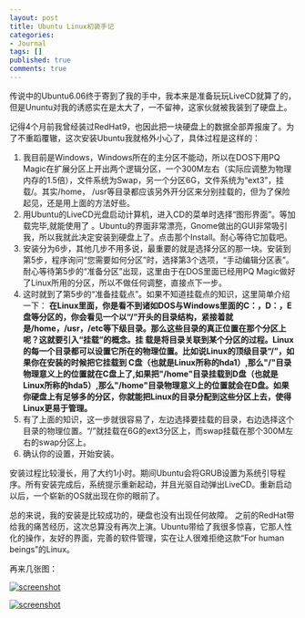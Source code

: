 ```yaml
---
layout: post
title: Ubuntu Linux初装手记
categories:
- Journal
tags: []
published: true
comments: true
---
```

<p>传说中的Ubuntu6.06终于寄到了我的手中，我本来是准备玩玩LiveCD就算了的，但是Ununtu对我的诱惑实在是太大了，一不留神，这家伙就被我装到了硬盘上。</p>

<p>记得4个月前我曾经装过RedHat9，也因此把一块硬盘上的数据全部弄报废了。为了不重蹈覆辙，这次安装Ubuntu我就格外小心了，具体过程是这样的：
<ol>
	<li>我目前是Windows，Windows所在的主分区不能动，所以在DOS下用PQ Magic在扩展分区上开出两个逻辑分区，一个300M左右（实际应调整为物理内存的1.5倍），文件系统为Swap，另一个分区6G，文件系统为“ext3”，挂载/。其实/home， /usr等目录都应该另外开分区来分别挂载的，但为了保险起见，还是用上面的方法好些。</li>
	<li>用Ubuntu的LiveCD光盘启动计算机，进入CD的菜单时选择“图形界面”。等加载完毕,就能使用了 。Ubuntu的界面非常漂亮，Gnome做出的GUI非常吸引我，所以我就此决定安装到硬盘上了。点击那个Install。耐心等待它加载吧。</li>
	<li>安装分为6步，其他几步不用多说，最重要的就是选择分区的那一块。安装到第5步，程序询问“您需要如何分区”时，选择第3个选项，“手动编辑分区表”。耐心等待第5步的“准备分区”出现，这里由于在DOS里面已经用PQ Magic做好了Linux所用的分区，所以不做任何调整，直接点下一步。</li>
	<li>这时就到了第5步的“准备挂载点”。如果不知道挂载点的知识，这里简单介绍一下：
<strong>在Linux里面，你是看不到诸如DOS与Windows里面的C：，D：，E盘等分区的，你会看见一个以“/”开头的目录结构，紧接着就是/home，/usr，/etc等下级目录。那么这些目录的真正位置在那个分区上呢？这就要引入“挂载”的概念。</strong><strong>挂 载是将目录关联到某个分区的过程。Linux的每一个目录都可以设置它所在的物理位置。比如说Linux的顶级目录“/”，如果你在安装的时候把它挂载到 C盘（也就是Linux所称的hda1）,那么"/"目录物理意义上的位置就在C盘上了,如果把"/home"目录挂载到D盘</strong><strong>（也就是Linux所称的hda5）</strong><strong>,那么"/home"目录物理意义上的位置就会在D盘。如果你硬盘上有足够多的分区，你就能把Linux的目录分配到这些分区上去，使得Linux更易于管理。
</strong></li>
	<li>有了上面的知识，这一步就很容易了，左边选择要挂载的目录，右边选择这个目录的物理位置。“/”就挂载在6G的ext3分区上，而swap挂载在那个300M左右的swap分区上。</li>
	<li>确认你的设置，开始安装。</li>
</ol>
安装过程比较漫长，用了大约1小时。期间Ubuntu会将GRUB设置为系统引导程序。所有安装完成后，系统提示重新起动，并且光驱自动弹出LiveCD。重新启动以后，一个崭新的OS就出现在你的眼前了。</p>

<p>总的来说，我的安装是比较成功的，硬盘也没有出现任何故障。 之前的RedHat带给我的痛苦经历，这次总算没有再次上演。Ubuntu带给了我很多惊喜，它那人性化的操作，友好的界面，完善的软件管理，实在让人很难拒绝这款“For human beings”的Linux。</p>

<p>再来几张图：</p>

<p><a href="http://photo9.yupoo.com/20061021/165525_2006669504_zqawnatm.jpg" rel="lightbox"><img src="http://photo9.yupoo.com/20061021/165525_2006669504_m.jpg" title="screenshot" alt="screenshot" /></a></p>

<p><a href="http://photo9.yupoo.com/20061021/165523_22356783_qrryexqp.jpg" rel="lightbox"><img src="http://photo9.yupoo.com/20061021/165523_22356783_m.jpg" title="screenshot" alt="screenshot" /></a></p>
